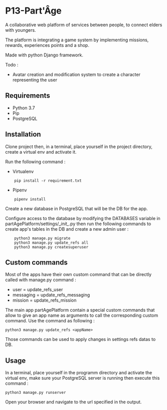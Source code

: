 # P13-Part'Âge

A collaborative web platform of services between people, to connect elders with youngers.

The platform is integrating a game system by implementing missions, rewards, experiences points and a shop.

Made with python Django framework.

Todo :
- Avatar creation and modification system to create a character representing the user

## Requirements

- Python 3.7
- Pip
- PostgreSQL

## Installation

Clone project then, in a terminal, place yourself in the project directory, create a virtual env and activate it.

Run the following command :
- Virtualenv
```
    pip install -r requirement.txt
```

- Pipenv
```
    pipenv install
```

Create a new database in PostgreSQL that will be the DB for the app.

Configure access to the database by modifying the DATABASES variable in partAgePlatform/settings/\__init\__.py then run the following commands to create app's tables in the DB and create a new admin user :
```
    python3 manage.py migrate
    python3 manage.py update_refs all
    python3 manage.py createsuperuser
```

## Custom commands

Most of the apps have their own custom command that can be directly called with manage.py command :

- user          =   update_refs_user
- messaging     =   update_refs_messaging
- mission       =   update_refs_mission

The main app partAgePlatform contain a special custom commands that allow to give an app name as arguments to call the corresponding custom command. Use the command as following :
```
python3 manage.py update_refs <appName>
```

Those commands can be used to apply changes in settings refs datas to DB.

## Usage

In a terminal, place yourself in the programm directory and activate the virtual env, make sure your PostgreSQL server is running then execute this command :

    python3 manage.py runserver

Open your browser and navigate to the url specified in the output.
